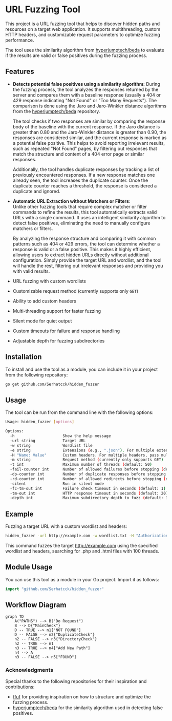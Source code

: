 # URL Fuzzing Tool

This project is a URL fuzzing tool that helps to discover hidden paths and resources on a target web application. It supports multithreading, custom HTTP headers, and customizable request parameters to optimize fuzzing performance.

The tool uses the similarity algorithm from [hyperjumptech/beda](https://github.com/hyperjumptech/beda) to evaluate if the results are valid or false positives during the fuzzing process.



## Features

- **Detects potential false positives using a similarity algorithm:** 
  During the fuzzing process, the tool analyzes the responses returned by the server and compares them with a baseline response (usually a 404 or 429 response indicating "Not Found" or "Too Many Requests"). The comparison is done using the Jaro and Jaro-Winkler distance algorithms from the [hyperjumptech/beda](https://github.com/hyperjumptech/beda) repository.

  The tool checks if two responses are similar by comparing the response body of the baseline with the current response. If the Jaro distance is greater than 0.80 and the Jaro-Winkler distance is greater than 0.90, the responses are considered similar, and the current response is marked as a potential false positive. This helps to avoid reporting irrelevant results, such as repeated "Not Found" pages, by filtering out responses that match the structure and content of a 404 error page or similar responses.

  Additionally, the tool handles duplicate responses by tracking a list of previously encountered responses. If a new response matches one already seen, the tool increases the duplicate counter. Once the duplicate counter reaches a threshold, the response is considered a duplicate and ignored.
- **Automatic URL Extraction without Matchers or Filters**:  
  Unlike other fuzzing tools that require complex matcher or filter commands to refine the results, this tool automatically extracts valid URLs with a single command. It uses an intelligent similarity algorithm to detect false positives, eliminating the need to manually configure matchers or filters. 

  By analyzing the response structure and comparing it with common patterns such as 404 or 429 errors, the tool can determine whether a response is valid or a false positive. This makes it highly efficient, allowing users to extract hidden URLs directly without additional configuration. Simply provide the target URL and wordlist, and the tool will handle the rest, filtering out irrelevant responses and providing you with valid results.
- URL fuzzing with custom wordlists
- Customizable request method (currently supports only `GET`)
- Ability to add custom headers
- Multi-threading support for faster fuzzing
- Silent mode for quiet output
- Custom timeouts for failure and response handling
- Adjustable depth for fuzzing subdirectories

## Installation

To install and use the tool as a module, you can include it in your project from the following repository:

```bash
go get github.com/Serhatcck/hidden_fuzzer
```

## Usage
The tool can be run from the command line with the following options:
```bash
Usage: hidden_fuzzer [options]

Options:
  -h                     Show the help message
  -url string            Target URL
  -w string              Wordlist file
  -e string              Extensions (e.g., ".json"). For multiple extensions, use commas.
  -H "Name: Value"       Custom headers. For multiple headers, pass multiple `-H` options.
  -m string              Request method (currently only supports GET)
  -t int                 Maximum number of threads (default: 50)
  -fail-counter int      Number of allowed failures before stopping (default: 3)
  -dp-counter int        Number of duplicate responses before stopping (default: 50)
  -rd-counter int        Number of allowed redirects before stopping (default: 3)
  -silent                Run in silent mode
  -fc-tm-out int         Failure check timeout in seconds (default: 1)
  -tm-out int            HTTP response timeout in seconds (default: 20)
  -depth int             Maximum subdirectory depth to fuzz (default: 3)
```


## Example
Fuzzing a target URL with a custom wordlist and headers:
```bash
hidden_fuzzer -url http://example.com -w wordlist.txt -H "Authorization: Bearer token" -e ".php,.html" -t 100
```
This command fuzzes the target http://example.com using the specified wordlist and headers, searching for .php and .html files with 100 threads.

## Module Usage

You can use this tool as a module in your Go project. Import it as follows:
```go
import "github.com/Serhatcck/hidden_fuzzer"

```
## Workflow Diagram

```mermaid
graph TD
    A("PATHS") --> B("Do Request")
    B --> D{"MainCheck"}
    D -- TRUE --> n1["NOT FOUND"]
    D -- FALSE --> n2{"DuplicateCheck"}
    n2 -- FALSE --> n3{"DirectoryCheck"}
    n2 -- TRUE --> n1
    n3 -- TRUE --> n4["Add New Path"]
    n4 --> A
    n3 -- FALSE --> n5["FOUND"]
```

### Acknowledgments

Special thanks to the following repositories for their inspiration and contributions:

- [ffuf](https://github.com/ffuf/ffuf) for providing inspiration on how to structure and optimize the fuzzing process.
- [hyperjumptech/beda](https://github.com/hyperjumptech/beda) for the similarity algorithm used in detecting false positives.